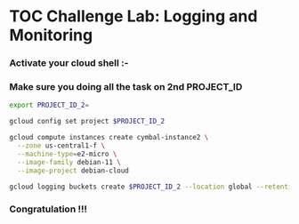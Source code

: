 
# TOC Challenge Lab: Logging and Monitoring













### Activate your cloud shell :- 

### Make sure you doing all the task on 2nd PROJECT_ID 


```bash
export PROJECT_ID_2=
```


```bash
gcloud config set project $PROJECT_ID_2

gcloud compute instances create cymbal-instance2 \
  --zone us-central1-f \
  --machine-type=e2-micro \
  --image-family debian-11 \
  --image-project debian-cloud

gcloud logging buckets create $PROJECT_ID_2 --location global --retention-days 365
```

### Congratulation !!!
